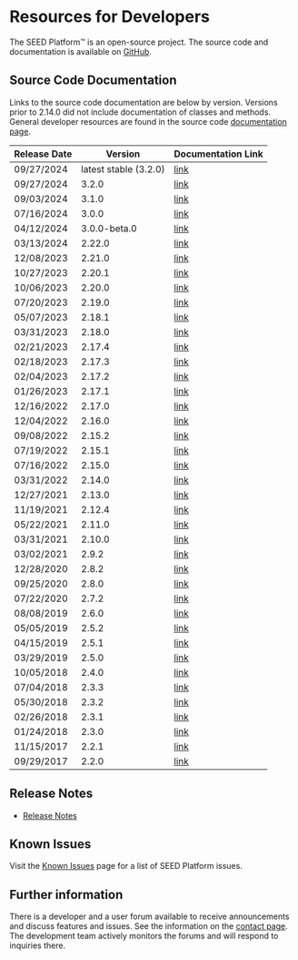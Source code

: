 # Resources for Developers

The SEED Platform&trade; is an open-source project. The source code and documentation is available on [GitHub](https://github.com/SEED-platform/seed).

## Source Code Documentation

Links to the source code documentation are below by version. Versions prior to 2.14.0 did not include
documentation of classes and methods. General developer resources are found in the source code 
[documentation page](./code_documentation/latest/developer_resources.html).

| Release Date | Version               | Documentation Link                                   |
|--------------|-----------------------|------------------------------------------------------|
| 09/27/2024   | latest stable (3.2.0) | [link](./code_documentation/latest/index.html)       |
| 09/27/2024   | 3.2.0                 | [link](./code_documentation/3.2.0/index.html)        |
| 09/03/2024   | 3.1.0                 | [link](./code_documentation/3.1.0/index.html)        |
| 07/16/2024   | 3.0.0                 | [link](./code_documentation/3.0.0/index.html)        |
| 04/12/2024   | 3.0.0-beta.0          | [link](./code_documentation/3.0.0-beta.0/index.html) |
| 03/13/2024   | 2.22.0                | [link](./code_documentation/2.22.0/index.html)       |
| 12/08/2023   | 2.21.0                | [link](./code_documentation/2.21.0/index.html)       |
| 10/27/2023   | 2.20.1                | [link](./code_documentation/2.20.1/index.html)       |
| 10/06/2023   | 2.20.0                | [link](./code_documentation/2.20.0/index.html)       |
| 07/20/2023   | 2.19.0                | [link](./code_documentation/2.19.0/index.html)       |
| 05/07/2023   | 2.18.1                | [link](./code_documentation/2.18.1/index.html)       |
| 03/31/2023   | 2.18.0                | [link](./code_documentation/2.18.0/index.html)       |
| 02/21/2023   | 2.17.4                | [link](./code_documentation/2.17.4/index.html)       |
| 02/18/2023   | 2.17.3                | [link](./code_documentation/2.17.3/index.html)       |
| 02/04/2023   | 2.17.2                | [link](./code_documentation/2.17.2/index.html)       |
| 01/26/2023   | 2.17.1                | [link](./code_documentation/2.17.1/index.html)       |
| 12/16/2022   | 2.17.0                | [link](./code_documentation/2.17.0/index.html)       |
| 12/04/2022   | 2.16.0                | [link](./code_documentation/2.16.0/index.html)       |
| 09/08/2022   | 2.15.2                | [link](./code_documentation/2.15.2/index.html)       |
| 07/19/2022   | 2.15.1                | [link](./code_documentation/2.15.1/index.html)       |
| 07/16/2022   | 2.15.0                | [link](./code_documentation/2.15.0/index.html)       |
| 03/31/2022   | 2.14.0                | [link](./code_documentation/2.14.0/index.html)       |
| 12/27/2021   | 2.13.0                | [link](./code_documentation/2.13.0/index.html)       |
| 11/19/2021   | 2.12.4                | [link](./code_documentation/2.12.4/index.html)       |
| 05/22/2021   | 2.11.0                | [link](./code_documentation/2.11.0/index.html)       |
| 03/31/2021   | 2.10.0                | [link](./code_documentation/2.10.0/index.html)       |
| 03/02/2021   | 2.9.2                 | [link](./code_documentation/2.9.2/index.html)        |
| 12/28/2020   | 2.8.2                 | [link](./code_documentation/2.8.2/index.html)        |
| 09/25/2020   | 2.8.0                 | [link](./code_documentation/2.8.0/index.html)        |
| 07/22/2020   | 2.7.2                 | [link](./code_documentation/2.7.2/index.html)        |
| 08/08/2019   | 2.6.0                 | [link](./code_documentation/2.6.0/index.html)        |
| 05/05/2019   | 2.5.2                 | [link](./code_documentation/2.5.2/index.html)        |
| 04/15/2019   | 2.5.1                 | [link](./code_documentation/2.5.1/index.html)        |
| 03/29/2019   | 2.5.0                 | [link](./code_documentation/2.5.0/index.html)        |
| 10/05/2018   | 2.4.0                 | [link](./code_documentation/2.4.0/index.html)        |
| 07/04/2018   | 2.3.3                 | [link](./code_documentation/2.3.3/index.html)        |
| 05/30/2018   | 2.3.2                 | [link](./code_documentation/2.3.2/index.html)        |
| 02/26/2018   | 2.3.1                 | [link](./code_documentation/2.3.1/index.html)        |
| 01/24/2018   | 2.3.0                 | [link](./code_documentation/2.3.0/index.html)        |
| 11/15/2017   | 2.2.1                 | [link](./code_documentation/2.2.1/index.html)        |
| 09/29/2017   | 2.2.0                 | [link](./code_documentation/2.2.0/index.html)        |
 
## Release Notes

- [Release Notes](https://github.com/SEED-platform/seed/releases)

## Known Issues

Visit the [Known Issues](known_issues.md) page for a list of SEED Platform issues.

## Further information

There is a developer and a user forum available to receive announcements and discuss features and issues. See the information on the [contact page](contact.md). The development team actively monitors the forums and will respond to inquiries there.
